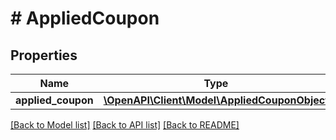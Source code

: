 # # AppliedCoupon

## Properties

Name | Type | Description | Notes
------------ | ------------- | ------------- | -------------
**applied_coupon** | [**\OpenAPI\Client\Model\AppliedCouponObject**](AppliedCouponObject.md) |  | [optional]

[[Back to Model list]](../../README.md#models) [[Back to API list]](../../README.md#endpoints) [[Back to README]](../../README.md)
